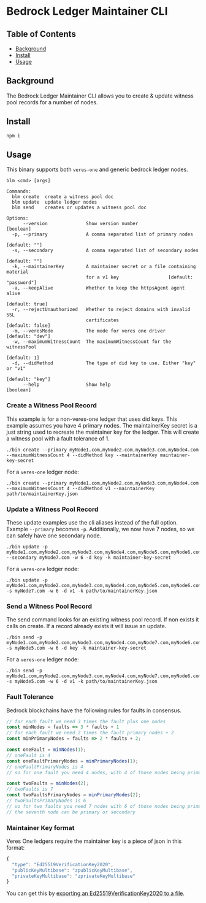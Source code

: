 # Bedrock Ledger Maintainer CLI

## Table of Contents

- [Background](#background)
- [Install](#install)
- [Usage](#usage)

## Background
The Bedrock Ledger Maintainer CLI allows you to create & update witness pool records for a number of nodes.

## Install

```js
npm i
```

## Usage

This binary supports both `veres-one` and generic bedrock ledger nodes.

```
blm <cmd> [args]

Commands:
  blm create  create a witness pool doc
  blm update  update ledger nodes
  blm send    creates or updates a witness pool doc

Options:
      --version              Show version number                       [boolean]
  -p, --primary              A comma separated list of primary nodes
                                                                   [default: ""]
  -s, --secondary            A comma separated list of secondary nodes
                                                                   [default: ""]
  -k, --maintainerKey        A maintainer secret or a file containing material
                             for a v1 key                  [default: "password"]
  -a, --keepAlive            Whether to keep the httpsAgent agent alive
                                                                 [default: true]
  -r, --rejectUnauthorized   Whether to reject domains with invalid SSL
                             certificates                       [default: false]
  -m, --veresMode            The mode for veres one driver      [default: "dev"]
  -w, --maximumWitnessCount  The maximumWitnessCount for the witnessPool
                                                                    [default: 1]
  -d, --didMethod            The type of did key to use. Either "key" or "v1"
                                                                [default: "key"]
      --help                 Show help                                 [boolean]
```

### Create a Witness Pool Record

This example is for a non-veres-one ledger that uses did keys.
This example assumes you have 4 primary nodes.
The maintainerKey secret is a just string used to recreate the maintainer key for the ledger.
This will create a witness pool with a fault tolerance of 1.
```
./bin create --primary myNode1.com,myNode2.com,myNode3.com,myNode4.com --maximumWitnessCount 4 --didMethod key --maintainerKey maintainer-key-secret
```

For a `veres-one` ledger node:
```
./bin create --primary myNode1.com,myNode2.com,myNode3.com,myNode4.com --maximumWitnessCount 4 --didMethod v1 --maintainerKey path/to/maintainerKey.json
```
### Update a Witness Pool Record

These update examples use the cli aliases instead of the full option. Example `--primary` becomes `-p`.
Additionally, we now have 7 nodes, so we can safely have one secondary node.
```
./bin update -p myNode1.com,myNode2.com,myNode3.com,myNode4.com,myNode5.com,myNode6.com --secondary myNode7.com -w 6 -d key -k maintainer-key-secret
```

For a `veres-one` ledger node:
```
./bin update -p myNode1.com,myNode2.com,myNode3.com,myNode4.com,myNode5.com,myNode6.com -s myNode7.com -w 6 -d v1 -k path/to/maintainerKey.json
```

### Send a Witness Pool Record

The send command looks for an existing witness pool record.
If non exists it calls on create.
If a record already exists it will issue an update.

```
./bin send -p myNode1.com,myNode2.com,myNode3.com,myNode4.com,myNode7.com,myNode6.com -s myNode5.com -w 6 -d key -k maintainer-key-secret
```

For a `veres-one` ledger node:
```
./bin send -p myNode1.com,myNode2.com,myNode3.com,myNode4.com,myNode7.com,myNode6.com -s myNode5.com -w 6 -d v1 -k path/to/maintainerKey.json
```

### Fault Tolerance
Bedrock blockchains have the following rules for faults in consensus.

```js
// for each fault we need 3 times the fault plus one nodes
const minNodes = faults => 3 * faults + 1
// for each fault we need 2 times the fault primary nodes + 2
const minPrimaryNodes = faults => 2 * faults + 2;

const oneFault = minNodes(1);
// oneFault is 4
const oneFaultPrimaryNodes = minPrimaryNodes(1);
// oneFaultPrimaryNodes is 4
// so for one fault you need 4 nodes, with 4 of those nodes being primary

const twoFaults = minNodes(2);
// twoFaults is 7
const twoFaultsPrimaryNodes = minPrimaryNodes(2);
// twoFaultsPrimaryNodes is 6
// so for two faults you need 7 nodes with 6 of those nodes being primary
// the seventh node can be primary or secondary
```

### Maintainer Key format
Veres One ledgers require the maintainer key is a piece of json in this format:

```js
{
  "type": "Ed25519VerificationKey2020",
  "publicKeyMultibase": "zpublicKeyMultibase",
  "privateKeyMultibase": "zprivateKeyMultibase"
}
```

You can get this by [exporting an Ed25519VerificationKey2020 to a file](https://github.com/digitalbazaar/ed25519-verification-key-2020).
